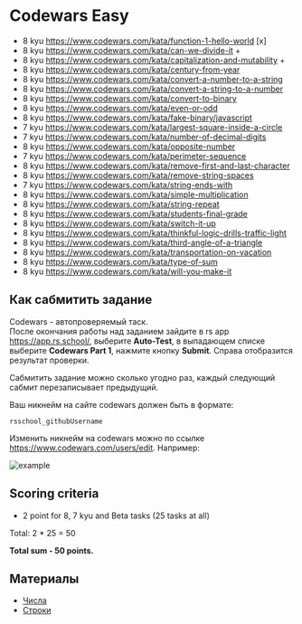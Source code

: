 # Codewars Easy

- 8 kyu https://www.codewars.com/kata/function-1-hello-world [x]
- 8 kyu https://www.codewars.com/kata/can-we-divide-it +
- 8 kyu https://www.codewars.com/kata/capitalization-and-mutability +
- 8 kyu https://www.codewars.com/kata/century-from-year
- 8 kyu https://www.codewars.com/kata/convert-a-number-to-a-string
- 8 kyu https://www.codewars.com/kata/convert-a-string-to-a-number
- 8 kyu https://www.codewars.com/kata/convert-to-binary
- 8 kyu https://www.codewars.com/kata/even-or-odd
- 8 kyu https://www.codewars.com/kata/fake-binary/javascript
- 7 kyu https://www.codewars.com/kata/largest-square-inside-a-circle
- 7 kyu https://www.codewars.com/kata/number-of-decimal-digits
- 8 kyu https://www.codewars.com/kata/opposite-number
- 7 kyu https://www.codewars.com/kata/perimeter-sequence
- 8 kyu https://www.codewars.com/kata/remove-first-and-last-character
- 8 kyu https://www.codewars.com/kata/remove-string-spaces
- 7 kyu https://www.codewars.com/kata/string-ends-with
- 8 kyu https://www.codewars.com/kata/simple-multiplication
- 8 kyu https://www.codewars.com/kata/string-repeat
- 8 kyu https://www.codewars.com/kata/students-final-grade
- 8 kyu https://www.codewars.com/kata/switch-it-up
- 8 kyu https://www.codewars.com/kata/thinkful-logic-drills-traffic-light
- 8 kyu https://www.codewars.com/kata/third-angle-of-a-triangle
- 8 kyu https://www.codewars.com/kata/transportation-on-vacation
- 8 kyu https://www.codewars.com/kata/type-of-sum
- 8 kyu https://www.codewars.com/kata/will-you-make-it

## Как сабмитить задание
Codewars - автопроверяемый таск.  
После окончания работы над заданием зайдите в rs app https://app.rs.school/, выберите **Auto-Test**, в выпадающем списке выберите **Codewars Part 1**, нажмите кнопку **Submit**. Справа отобразится результат проверки.  

Сабмитить задание можно сколько угодно раз, каждый следующий сабмит перезаписывает предыдущий.

Ваш никнейм на сайте codewars должен быть в формате:
```
rsschool_githubUsername
```
Изменить никнейм на codewars можно по ссылке https://www.codewars.com/users/edit. Например:

![example](https://user-images.githubusercontent.com/12632270/177580063-fefa5281-8632-4c17-b888-13b0f2b05803.PNG)

## Scoring criteria

*  2 point for 8, 7 kyu and Beta tasks (25 tasks at all)

Total: 2 * 25  = 50

**Total sum - 50 points.**


## Материалы

- [Числа](https://learn.javascript.ru/number)
- [Строки](https://learn.javascript.ru/string)
